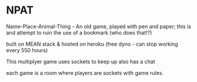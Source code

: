 # NPAT
Name-Place-Animal-Thing - An old game, played with pen and paper; this is and attempt to ruin the use of a bookmark (who does that!?)

built on MEAN stack & hosted on heroku (free dyno - can stop working every 550 hours)

This multiplyer game uses sockets to keep up
also has a chat

each game is a room where players are sockets with game rules.
